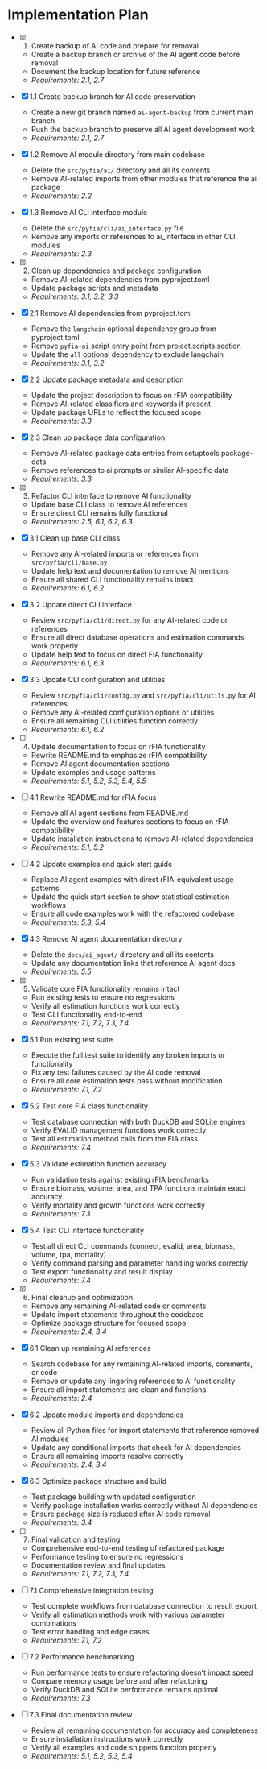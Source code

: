 # Implementation Plan

- [x] 1. Create backup of AI code and prepare for removal
  - Create a backup branch or archive of the AI agent code before removal
  - Document the backup location for future reference
  - _Requirements: 2.1, 2.7_

- [x] 1.1 Create backup branch for AI code preservation
  - Create a new git branch named `ai-agent-backup` from current main branch
  - Push the backup branch to preserve all AI agent development work
  - _Requirements: 2.1, 2.7_

- [x] 1.2 Remove AI module directory from main codebase
  - Delete the `src/pyfia/ai/` directory and all its contents
  - Remove AI-related imports from other modules that reference the ai package
  - _Requirements: 2.2_

- [x] 1.3 Remove AI CLI interface module
  - Delete the `src/pyfia/cli/ai_interface.py` file
  - Remove any imports or references to ai_interface in other CLI modules
  - _Requirements: 2.3_

- [x] 2. Clean up dependencies and package configuration
  - Remove AI-related dependencies from pyproject.toml
  - Update package scripts and metadata
  - _Requirements: 3.1, 3.2, 3.3_

- [x] 2.1 Remove AI dependencies from pyproject.toml
  - Remove the `langchain` optional dependency group from pyproject.toml
  - Remove `pyfia-ai` script entry point from project.scripts section
  - Update the `all` optional dependency to exclude langchain
  - _Requirements: 3.1, 3.2_

- [x] 2.2 Update package metadata and description
  - Update the project description to focus on rFIA compatibility
  - Remove AI-related classifiers and keywords if present
  - Update package URLs to reflect the focused scope
  - _Requirements: 3.3_

- [x] 2.3 Clean up package data configuration
  - Remove AI-related package data entries from setuptools.package-data
  - Remove references to ai.prompts or similar AI-specific data
  - _Requirements: 3.3_

- [x] 3. Refactor CLI interface to remove AI functionality
  - Update base CLI class to remove AI references
  - Ensure direct CLI remains fully functional
  - _Requirements: 2.5, 6.1, 6.2, 6.3_

- [x] 3.1 Clean up base CLI class
  - Remove any AI-related imports or references from `src/pyfia/cli/base.py`
  - Update help text and documentation to remove AI mentions
  - Ensure all shared CLI functionality remains intact
  - _Requirements: 6.1, 6.2_

- [x] 3.2 Update direct CLI interface
  - Review `src/pyfia/cli/direct.py` for any AI-related code or references
  - Ensure all direct database operations and estimation commands work properly
  - Update help text to focus on direct FIA functionality
  - _Requirements: 6.1, 6.3_

- [x] 3.3 Update CLI configuration and utilities
  - Review `src/pyfia/cli/config.py` and `src/pyfia/cli/utils.py` for AI references
  - Remove any AI-related configuration options or utilities
  - Ensure all remaining CLI utilities function correctly
  - _Requirements: 6.1, 6.2_

- [ ] 4. Update documentation to focus on rFIA functionality
  - Rewrite README.md to emphasize rFIA compatibility
  - Remove AI agent documentation sections
  - Update examples and usage patterns
  - _Requirements: 5.1, 5.2, 5.3, 5.4, 5.5_

- [ ] 4.1 Rewrite README.md for rFIA focus
  - Remove all AI agent sections from README.md
  - Update the overview and features sections to focus on rFIA compatibility
  - Update installation instructions to remove AI-related dependencies
  - _Requirements: 5.1, 5.2_

- [ ] 4.2 Update examples and quick start guide
  - Replace AI agent examples with direct rFIA-equivalent usage patterns
  - Update the quick start section to show statistical estimation workflows
  - Ensure all code examples work with the refactored codebase
  - _Requirements: 5.3, 5.4_

- [x] 4.3 Remove AI agent documentation directory
  - Delete the `docs/ai_agent/` directory and all its contents
  - Update any documentation links that reference AI agent docs
  - _Requirements: 5.5_

- [x] 5. Validate core FIA functionality remains intact
  - Run existing tests to ensure no regressions
  - Verify all estimation functions work correctly
  - Test CLI functionality end-to-end
  - _Requirements: 7.1, 7.2, 7.3, 7.4_

- [x] 5.1 Run existing test suite
  - Execute the full test suite to identify any broken imports or functionality
  - Fix any test failures caused by the AI code removal
  - Ensure all core estimation tests pass without modification
  - _Requirements: 7.1, 7.2_

- [x] 5.2 Test core FIA class functionality
  - Test database connection with both DuckDB and SQLite engines
  - Verify EVALID management functions work correctly
  - Test all estimation method calls from the FIA class
  - _Requirements: 7.4_

- [x] 5.3 Validate estimation function accuracy
  - Run validation tests against existing rFIA benchmarks
  - Ensure biomass, volume, area, and TPA functions maintain exact accuracy
  - Verify mortality and growth functions work correctly
  - _Requirements: 7.3_

- [x] 5.4 Test CLI interface functionality
  - Test all direct CLI commands (connect, evalid, area, biomass, volume, tpa, mortality)
  - Verify command parsing and parameter handling works correctly
  - Test export functionality and result display
  - _Requirements: 7.4_

- [x] 6. Final cleanup and optimization
  - Remove any remaining AI-related code or comments
  - Update import statements throughout the codebase
  - Optimize package structure for focused scope
  - _Requirements: 2.4, 3.4_

- [x] 6.1 Clean up remaining AI references
  - Search codebase for any remaining AI-related imports, comments, or code
  - Remove or update any lingering references to AI functionality
  - Ensure all import statements are clean and functional
  - _Requirements: 2.4_

- [x] 6.2 Update module imports and dependencies
  - Review all Python files for import statements that reference removed AI modules
  - Update any conditional imports that check for AI dependencies
  - Ensure all remaining imports resolve correctly
  - _Requirements: 2.4, 3.4_

- [x] 6.3 Optimize package structure and build
  - Test package building with updated configuration
  - Verify package installation works correctly without AI dependencies
  - Ensure package size is reduced after AI code removal
  - _Requirements: 3.4_

- [ ] 7. Final validation and testing
  - Comprehensive end-to-end testing of refactored package
  - Performance testing to ensure no regressions
  - Documentation review and final updates
  - _Requirements: 7.1, 7.2, 7.3, 7.4_

- [ ] 7.1 Comprehensive integration testing
  - Test complete workflows from database connection to result export
  - Verify all estimation methods work with various parameter combinations
  - Test error handling and edge cases
  - _Requirements: 7.1, 7.2_

- [ ] 7.2 Performance benchmarking
  - Run performance tests to ensure refactoring doesn't impact speed
  - Compare memory usage before and after refactoring
  - Verify DuckDB and SQLite performance remains optimal
  - _Requirements: 7.3_

- [ ] 7.3 Final documentation review
  - Review all remaining documentation for accuracy and completeness
  - Ensure installation instructions work correctly
  - Verify all examples and code snippets function properly
  - _Requirements: 5.1, 5.2, 5.3, 5.4_